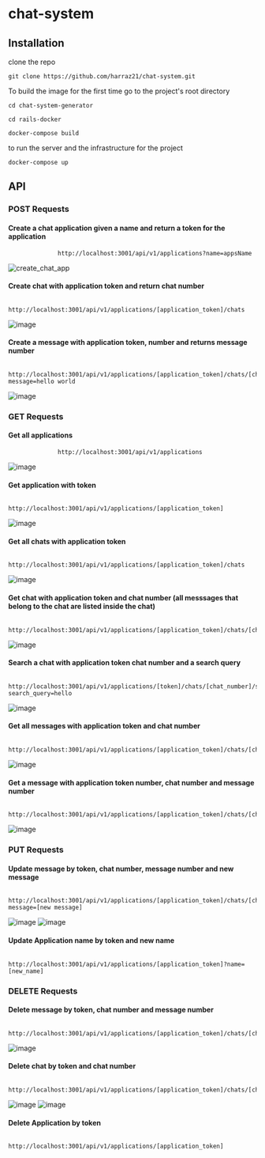 # chat-system

## Installation
clone the repo
```
git clone https://github.com/harraz21/chat-system.git
```
To build the image for the first time go to the project's root directory
```
cd chat-system-generator
```
```
cd rails-docker
```

``` 
docker-compose build
```

to run the server and the infrastructure for the project

```
docker-compose up
```

## API 

### POST Requests

####         Create a chat application given a name and return a token for the application
```
              http://localhost:3001/api/v1/applications?name=appsName
```
![create_chat_app](https://user-images.githubusercontent.com/35659954/200765306-46d00148-3d72-464e-a81e-87cd890622f2.png)



####         Create chat with application token and return chat number
```
              http://localhost:3001/api/v1/applications/[application_token]/chats
```
![image](https://user-images.githubusercontent.com/35659954/200928255-e1a37c7e-f63e-456b-841e-499ea698a6ec.png)



####           Create a message with application token, number and returns message number
```
                http://localhost:3001/api/v1/applications/[application_token]/chats/[chat_number]/messages?message=hello world
```
![image](https://user-images.githubusercontent.com/35659954/200929603-84cfc6a1-b1ff-4eb1-84fe-4de569b7afd8.png)


###  GET Requests

####         Get all applications
```
              http://localhost:3001/api/v1/applications
```
![image](https://user-images.githubusercontent.com/35659954/200930176-ae907543-d434-42da-87f1-8c1b266360f7.png)



####         Get application with token 
```
              http://localhost:3001/api/v1/applications/[application_token]
```
![image](https://user-images.githubusercontent.com/35659954/200930760-b16e4146-22ff-4084-aa72-ff3196cc9455.png)



####         Get all chats with application token 
```
              http://localhost:3001/api/v1/applications/[application_token]/chats
```
![image](https://user-images.githubusercontent.com/35659954/200932710-0984b4a4-b3d5-437a-a316-8f4325f2aefd.png)



####           Get chat with application token and chat number (all messsages that belong to the chat are listed inside the chat)
```
                http://localhost:3001/api/v1/applications/[application_token]/chats/[chat_number]
```
![image](https://user-images.githubusercontent.com/35659954/200933143-0b628313-0754-413f-b7b5-409be31272d8.png)



####           Search a chat with application token chat number and a search query
```
                http://localhost:3001/api/v1/applications/[token]/chats/[chat_number]/search?search_query=hello
```
![image](https://user-images.githubusercontent.com/35659954/200934040-4bbbc236-7ba3-46a9-8d58-af2b55c5fb8f.png)


####            Get all messages with application token and chat number
```
                  http://localhost:3001/api/v1/applications/[application_token]/chats/[chat_number]/messages
```
![image](https://user-images.githubusercontent.com/35659954/200934997-6cab964f-cc71-4a65-9770-abc3bea2fab5.png)



####             Get a message with application token number, chat number and message number
```
                  http://localhost:3001/api/v1/applications/[application_token]/chats/[chat_number]/messages/[message_number]
```
![image](https://user-images.githubusercontent.com/35659954/200935778-5e45db81-d180-45cf-8929-c7f773daf4bf.png)



###  PUT Requests


####           Update message by token, chat number, message number and new message
```
                http://localhost:3001/api/v1/applications/[application_token]/chats/[chat_number]/messages/[message_number]/?message=[new message]
```
![image](https://user-images.githubusercontent.com/35659954/200938883-0b861b0d-91b7-4fa3-ad77-fa474e69ef24.png)
![image](https://user-images.githubusercontent.com/35659954/200939027-6b83cbf0-dde6-4e54-8642-abf7cd748657.png)



####           Update Application name by token and new name
```
                http://localhost:3001/api/v1/applications/[application_token]?name=[new_name]
```



### DELETE Requests

####           Delete message by token, chat number and message number
```
                http://localhost:3001/api/v1/applications/[application_token]/chats/[chat_number]/messages/[message_number]
```
![image](https://user-images.githubusercontent.com/35659954/200939430-136d6d39-b82f-41c3-8a8f-79cb58707a29.png)



####           Delete chat by token and chat number
```
                http://localhost:3001/api/v1/applications/[application_token]/chats/[chat_number]
```
![image](https://user-images.githubusercontent.com/35659954/200940501-291f2b52-9b4f-4a1e-a259-ef63625ebe06.png)
![image](https://user-images.githubusercontent.com/35659954/200941270-d8eba5ad-48a9-4345-87e2-5da96eeed527.png)



####           Delete Application by token
```
                http://localhost:3001/api/v1/applications/[application_token]
```


                
